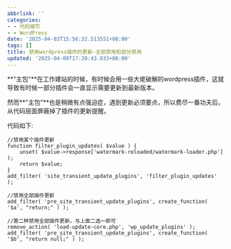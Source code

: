 ```yaml
---
abbrlink: ''
categories:
- - 代码细节
- - WordPress
date: '2025-04-03T15:56:32.513551+08:00'
tags: []
title: 禁用wordpress插件的更新-全部禁用和部分禁用
updated: '2025-04-09T17:20:43.833+08:00'
---
```

**"主包"**在工作建站的时候，有时候会用一些大佬破解的wordpress插件，这就导致有时候一部分插件会一直显示需要更新到最新版本。

然而**"主包"**也是稍微有点强迫症，遇到更新必须要点，所以费尽一番功夫后，从代码层面屏蔽掉了插件的更新提醒。

代码如下:

```
//禁用某个插件更新
function filter_plugin_updates( $value ) {
    unset( $value->response['watermark-reloaded/watermark-loader.php'] );
    return $value;
}
add_filter( 'site_transient_update_plugins', 'filter_plugin_updates' );
```

```
//禁用全部插件更新
add_filter( 'pre_site_transient_update_plugins', create_function( '$a', "return;" ) );

//第二种禁用全部插件更新，与上面二选一即可
remove_action( 'load-update-core.php', 'wp_update_plugins' ); 
add_filter( 'pre_site_transient_update_plugins', create_function( '$b', "return null;" ) );
```
